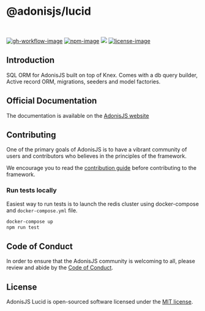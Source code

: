 # @adonisjs/lucid

<br />

[![gh-workflow-image]][gh-workflow-url] [![npm-image]][npm-url] ![][typescript-image] [![license-image]][license-url]

## Introduction
SQL ORM for AdonisJS built on top of Knex. Comes with a db query builder, Active record ORM, migrations, seeders and model factories.

## Official Documentation
The documentation is available on the [AdonisJS website](https://docs.adonisjs.com/guides/database/introduction)

## Contributing
One of the primary goals of AdonisJS is to have a vibrant community of users and contributors who believes in the principles of the framework.

We encourage you to read the [contribution guide](https://github.com/adonisjs/.github/blob/main/docs/CONTRIBUTING.md) before contributing to the framework.

### Run tests locally
Easiest way to run tests is to launch the redis cluster using docker-compose and `docker-compose.yml` file.

```sh
docker-compose up
npm run test
```

## Code of Conduct
In order to ensure that the AdonisJS community is welcoming to all, please review and abide by the [Code of Conduct](https://github.com/adonisjs/.github/blob/main/docs/CODE_OF_CONDUCT.md).

## License
AdonisJS Lucid is open-sourced software licensed under the [MIT license](LICENSE.md).

[gh-workflow-image]: https://img.shields.io/github/actions/workflow/status/adonisjs/lucid/test.yml?style=for-the-badge
[gh-workflow-url]: https://github.com/adonisjs/lucid/actions/workflows/test.yml "Github action"

[npm-image]: https://img.shields.io/npm/v/@adonisjs/lucid/latest.svg?style=for-the-badge&logo=npm
[npm-url]: https://www.npmjs.com/package/@adonisjs/lucid/v/latest "npm"

[typescript-image]: https://img.shields.io/badge/Typescript-294E80.svg?style=for-the-badge&logo=typescript

[license-url]: LICENSE.md
[license-image]: https://img.shields.io/github/license/adonisjs/lucid?style=for-the-badge
